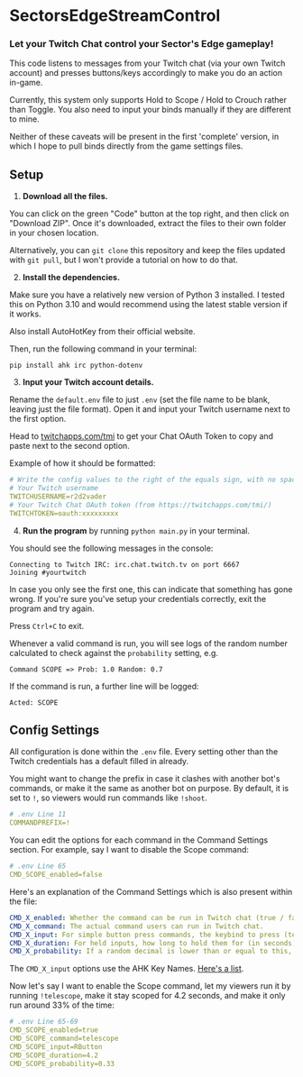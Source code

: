 # SectorsEdgeStreamControl
### Let your Twitch Chat control your Sector's Edge gameplay!

This code listens to messages from your Twitch chat (via your own Twitch account) and presses buttons/keys accordingly to make you do an action in-game. 

Currently, this system only supports Hold to Scope / Hold to Crouch rather than Toggle. You also need to input your binds manually if they are different to mine.

Neither of these caveats will be present in the first 'complete' version, in which I hope to pull binds directly from the game settings files.

## Setup

1. **Download all the files.** 

You can click on the green "Code" button at the top right, and then click on "Download ZIP". Once it's downloaded, extract the files to their own folder in your chosen location.

Alternatively, you can `git clone` this repository and keep the files updated with `git pull`, but I won't provide a tutorial on how to do that.

2. **Install the dependencies.**

Make sure you have a relatively new version of Python 3 installed. I tested this on Python 3.10 and would recommend using the latest stable version if it works.

Also install AutoHotKey from their official website.

Then, run the following command in your terminal:
```
pip install ahk irc python-dotenv
```

3. **Input your Twitch account details.**

Rename the `default.env` file to just `.env` (set the file name to be blank, leaving just the file format). Open it and input your Twitch username next to the first option.

Head to [twitchapps.com/tmi](https://twitchapps.com/tmi/) to get your Chat OAuth Token to copy and paste next to the second option. 

Example of how it should be formatted:
```yml
# Write the config values to the right of the equals sign, with no space inbetween.
# Your Twitch username
TWITCHUSERNAME=r2d2vader
# Your Twitch Chat OAuth token (from https://twitchapps.com/tmi/)
TWITCHTOKEN=oauth:xxxxxxxxx
```

4. **Run the program** by running `python main.py` in your terminal.

You should see the following messages in the console: 
```
Connecting to Twitch IRC: irc.chat.twitch.tv on port 6667
Joining #yourtwitch
```
In case you only see the first one, this can indicate that something has gone wrong. If you're sure you've setup your credentials correctly, exit the program and try again. 

Press `Ctrl+C` to exit.

Whenever a valid command is run, you will see logs of the random number calculated to check against the `probability` setting, e.g.
```
Command SCOPE => Prob: 1.0 Random: 0.7
```

 If the command is run, a further line will be logged:
```
Acted: SCOPE
```

## Config Settings

All configuration is done within the `.env` file. Every setting other than the Twitch credentials has a default filled in already.

You might want to change the prefix in case it clashes with another bot's commands, or make it the same as another bot on purpose. By default, it is set to `!`, so viewers would run commands like `!shoot`.

```yml
# .env Line 11
COMMANDPREFIX=!
```

You can edit the options for each command in the Command Settings section. For example, say I want to disable the Scope command:

```yml
# .env Line 65
CMD_SCOPE_enabled=false
```

Here's an explanation of the Command Settings which is also present within the file:
```yml
CMD_X_enabled: Whether the command can be run in Twitch chat (true / false). 
CMD_X_command: The actual command users can run in Twitch chat.
CMD_X_input: For simple button press commands, the keybind to press (temporary solution).
CMD_X_duration: For held inputs, how long to hold them for (in seconds). For non-held inputs, this is 0.
CMD_X_probability: If a random decimal is lower than or equal to this, the command will run (decimal between 0 and 1). By default these are all set to 1 (100% chance of running).
```

The `CMD_X_input` options use the AHK Key Names. [Here's a list](https://www.autohotkey.com/docs/KeyList.htm). 

Now let's say I want to enable the Scope command, let my viewers run it by running `!telescope`, make it stay scoped for 4.2 seconds, and make it only run around 33% of the time:
```yml
# .env Line 65-69
CMD_SCOPE_enabled=true
CMD_SCOPE_command=telescope
CMD_SCOPE_input=RButton
CMD_SCOPE_duration=4.2
CMD_SCOPE_probability=0.33
```
